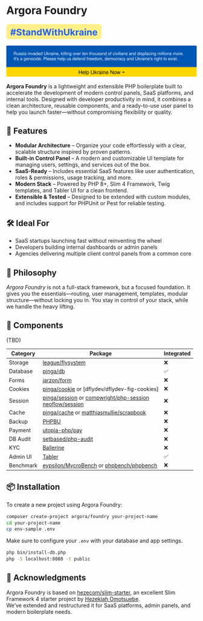# Argora Foundry

[![StandWithUkraine](https://raw.githubusercontent.com/vshymanskyy/StandWithUkraine/main/badges/StandWithUkraine.svg)](https://github.com/vshymanskyy/StandWithUkraine/blob/main/docs/README.md)

[![SWUbanner](https://raw.githubusercontent.com/vshymanskyy/StandWithUkraine/main/banner2-direct.svg)](https://github.com/vshymanskyy/StandWithUkraine/blob/main/docs/README.md)

**Argora Foundry** is a lightweight and extensible PHP boilerplate built to accelerate the development of modern control panels, SaaS platforms, and internal tools. Designed with developer productivity in mind, it combines a clean architecture, reusable components, and a ready-to-use user panel to help you launch faster—without compromising flexibility or quality.

## 🚀 Features

- **Modular Architecture** – Organize your code effortlessly with a clear, scalable structure inspired by proven patterns.
- **Built-in Control Panel** – A modern and customizable UI template for managing users, settings, and services out of the box.
- **SaaS-Ready** – Includes essential SaaS features like user authentication, roles & permissions, usage tracking, and more.
- **Modern Stack** – Powered by PHP 8+, Slim 4 Framework, Twig templates, and Tabler UI for a clean frontend.
- **Extensible & Tested** – Designed to be extended with custom modules, and includes support for PHPUnit or Pest for reliable testing.

## 🛠️ Ideal For

- SaaS startups launching fast without reinventing the wheel  
- Developers building internal dashboards or admin panels  
- Agencies delivering multiple client control panels from a common core

## 🧱 Philosophy

*Argora Foundry* is not a full-stack framework, but a focused foundation. It gives you the essentials—routing, user management, templates, modular structure—without locking you in. You stay in control of your stack, while we handle the heavy lifting.

## 🧩 Components

(TBD)

| Category | Package | Integrated |
| --- | --- | --- |
| Storage | [league/flysystem](https://packagist.org/packages/league/flysystem) | ❌ |
| Database | [pinga/db](https://packagist.org/packages/pinga/db) | ✅ |
| Forms | [jarzon/form](https://packagist.org/packages/jarzon/form) | ❌ |
| Cookies | [pinga/cookie](https://packagist.org/packages/pinga/cookie) or [dflydev/dflydev-fig-cookies] | ❌ |(https://packagist.org/packages/dflydev/dflydev-fig-cookies) | ❌ |
| Session | [pinga/session](https://packagist.org/packages/pinga/session) or [compwright/php-session](compwright/php-session)<br>[neoflow/session](neoflow/session) | ❌ |
| Cache | [pinga/cache](https://github.com/getpinga/cache) or [matthiasmullie/scrapbook](https://packagist.org/packages/matthiasmullie/scrapbook) | ❌ |
| Backup | [PHPBU](https://phpbu.de/) | ❌ |
| Payment | [utopia-php/pay](https://packagist.org/packages/utopia-php/pay) | ❌ |
| DB Audit | [setbased/php-audit](https://packagist.org/packages/setbased/php-audit) | ❌ |
| KYC | [Ballerine](https://github.com/ballerine-io/ballerine) | ❌ | N/A | ❌ |
| Admin UI | [Tabler](https://github.com/tabler/tabler) | ✅ | ❌ | ❌ |
| Benchmark | [eypsilon/MycroBench](https://packagist.org/packages/eypsilon/MycroBench) or [phpbench/phpbench](https://packagist.org/packages/phpbench/phpbench) | ❌ |

## 📦 Installation

To create a new project using Argora Foundry:

```bash
composer create-project argora/foundry your-project-name
cd your-project-name
cp env-sample .env
```

Make sure to configure your `.env` with your database and app settings.

```bash
php bin/install-db.php
php -S localhost:8080 -t public
```

## 🙏 Acknowledgments

Argora Foundry is based on [hezecom/slim-starter](https://github.com/omotsuebe/slim-starter), an excellent Slim Framework 4 starter project by [Hezekiah Omotsuebe](https://github.com/omotsuebe).  
We’ve extended and restructured it for SaaS platforms, admin panels, and modern boilerplate needs.